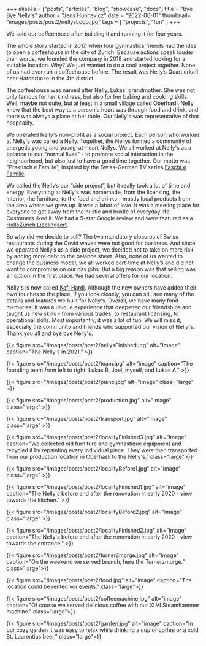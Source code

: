 +++
aliases = ["posts", "articles", "blog", "showcase", "docs"]
title = "Bye Bye Nelly's"
author = "Jens Hunhevicz"
date = "2022-06-01"
thumbnail= "images/posts/post2/nellysLogo.jpg"
tags = [
    "projects",
    "fun"
]
+++

We sold our coffeehouse after building it and running it for four years.

The whole story started in 2017, when four gymnastics friends had the idea to open a coffeehouse in the city of Zurich. Because actions speak louder than words, we founded the company in 2018 and started looking for a suitable location. Why? We just wanted to do a cool project together. None of us had ever run a coffeehouse before. The result was Nelly’s Quartierkafi near Hardbrücke in the 4th district.

The coffeehouse was named after Nelly, Lukas' grandmother. She was not only famous for her kindness, but also for her baking and cooking skills. Well, maybe not quite, but at least in a small village called Oberhasli. Nelly knew that the best way to a person's heart was through food and drink, and there was always a place at her table. Our Nelly's was representative of that hospitality.

We operated Nelly's non-profit as a social project. Each person who worked at Nelly's was called a Nelly. Together, the Nellys formed a community of energetic young and young-at-heart Nellys. We all worked at Nelly's as a balance to our "normal lives" - to promote social interaction in the neighborhood, but also just to have a good time together. Our motto was "Praktisch e Familie", inspired by the Swiss-German TV series [Fascht e Familie](https://en.wikipedia.org/wiki/Fascht_e_Familie).

We called the Nelly’s our “side project”, but it really took a lot of time and energy. Everything at Nelly's was homemade, from the licensing, the interior, the furniture, to the food and drinks - mostly local products from the area where we grew up. It was a labor of love. It was a meeting place for everyone to get away from the hustle and bustle of everyday life. Customers liked it. We had a 5-star Google review and were featured as a [HelloZurich Lieblingsort](https://www.hellozurich.ch/en/location/lieblingsort-nellys.html).

So why did we decide to sell? The two mandatory closures of Swiss restaurants during the Covid waves were not good for business. And since we operated Nelly’s as a side project, we decided not to take on more risk by adding more debt to the balance sheet. Also, none of us wanted to change the business model; we all worked part-time at Nelly’s and did not want to compromise on our day jobs. But a big reason was that selling was an option in the first place. We had several offers for our location.

Nelly's is now called [Kafi Hardi](https://www.kafihardi.ch/). Although the new owners have added their own touches to the place, if you look closely, you can still see many of the details and features we built for Nelly's. Overall, we have many fond memories. It was a unique experience that deepened our friendships and taught us new skills - from various trades, to restaurant licensing, to operational skills. Most importantly, it was a lot of fun. We will miss it, especially the community and friends who supported our vision of Nelly's. Thank you all and bye bye Nelly's.

{{< figure src="/images/posts/post2/nellysFinished.jpg" alt="image" caption="The Nelly's in 2021." >}}

{{< figure src="/images/posts/post2/team.jpg" alt="image" caption="The founding team from left to right: Lukas R, Joel, myself, and Lukas A." >}}

{{< figure src="/images/posts/post2/piano.jpg" alt="image" class="large" >}}

{{< figure src="/images/posts/post2/production.jpg" alt="image" class="large" >}}

{{< figure src="/images/posts/post2/transport.jpg" alt="image" class="large" >}}

{{< figure src="/images/posts/post2/localityFinished3.jpg" alt="image" caption="We collected old furniture and gymnastique equipment and recycled it by repainting every individual piece. They were then transported from our production location in Oberhasli to the Nelly's." class="large">}}

{{< figure src="/images/posts/post2/localityBefore1.jpg" alt="image" class="large" >}}

{{< figure src="/images/posts/post2/localityFinished1.jpg" alt="image" caption="The Nelly's before and after the renovation in early 2020 - view towards the kitchen." >}}

{{< figure src="/images/posts/post2/localityBefore2.jpg" alt="image" class="large" >}}

{{< figure src="/images/posts/post2/localityFinished2.jpg" alt="image" caption="The Nelly's before and after the renovation in early 2020 - view towards the entrance." >}}

{{< figure src="/images/posts/post2/turnerZmorge.jpg" alt="image" caption="On the weekend we served brunch, here the Turnerzmorge." class="large">}}

{{< figure src="/images/posts/post2/food.jpg" alt="image" caption="The location could be rented vor events." class="large">}}

{{< figure src="/images/posts/post2/coffeemachine.jpg" alt="image" caption="Of course we served delicious coffee with our XLVI Steamhammer machine." class="large">}}

{{< figure src="/images/posts/post2/garden.jpg" alt="image" caption="In our cozy garden it was easy to relax while drinking a cup of coffee or a cold St. Laurentius beer." class="large">}}

<!--Das Nelly’s - Das etwas andere Quartier-Kafi
S’Grosi Nelly war nicht nur für ihre Herzensgüte, sondern auch für ihre Back- und Kochkünste weltweit berühmt. Naja vielleicht nicht ganz, aber zumindest in einem kleinen Dorf namens Oberhasli. Zu jeder Zeit wurde man beim Nelly umsorgt und es gab immer einen Platz am Esstisch. Nelly wusste, dass der beste Weg zum Herzen eines Menschen über das Essen und Trinken führt. Unser Nelly’s steht nun stellvertretend für diese Gastfreundschaft. Wir sind nicht nur ein Café, sondern eine Gemeinschaft aus energiegeladenen Jungen und Jung-gebliebenen - den Nellys. Wir sind herzliche Gemüter mit unverkennbaren Charakteren, geprägt von etlichen Lebensgeschichten und stets für einen «Schwatz» zu haben. Alles in allem sind wir ein bunter Haufen. Doch eines haben wir gemeinsam, wir machen dem Namen «Nelly» alle Ehre.Bei uns ist alles echt. Von den Nellys, über die Gastfreundschaft, bis hin zu der eigens kreierten Einrichtung - eine einzige Herzensangelegenheit. Es soll ein Treffpunkt für alle sein, um dem hektischen Alltag von Zeit zu Zeit zu entfliehen.Klingt gut? Wir freuen uns immer über Besuch an der Hohlstrasse 355.

Die Nellys - Praktisch e Familie
Wir sind vier Turnerfreunde, welche mit dem Nelly’s nicht nur ein Café, sondern eine Gemeinschaft aus energiegeladenen Jungen und jung-gebliebenen Nellys gründeten. Wir arbeiten im Nelly’s als Ausgleich zu unserem «normalen Leben» - um den sozialen Austausch im Quartier zu fördern, aber auch einfach um gemeinsam eine gute Zeit zu verbringen. Praktisch e Familie halt…-->
